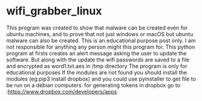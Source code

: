 # wifi_grabber_linux
This program was created to show that malware can be created even for ubuntu machines, and to prove that not just windows or macOS but ubuntu malware can also be created.
This is an educational purpose post only. I am not responsible for anything any person might this program for.
This python program at firsts creates an alert message asking the user to update the software. But along with the update the wifi passwords are saved to a file and encrypted as word1.txt.aes in /tmp directory
The program is only for educational purposes
If the modules are not found you should install the modules (eg:pip3 install dropbox) and you could use pyinstaller to get file to be run on a debian computers.
for generating tokens in dropbox go to :https://www.dropbox.com/developers/apps
